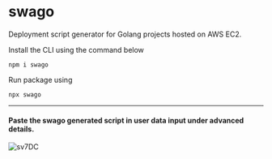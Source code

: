 # swago
Deployment script generator for Golang projects hosted on AWS EC2.


Install the CLI using the command below
```
npm i swago
```

Run package using
```
npx swago
```
<hr>

#### Paste the swago generated script in user data input under advanced details.

![sv7DC](https://user-images.githubusercontent.com/15875795/184507792-1b712e8c-a2ac-460a-b42e-581f6476bf05.png)
